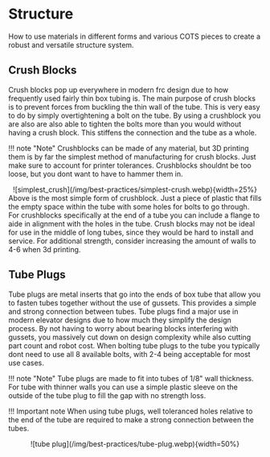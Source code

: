 # Structure

How to use materials in different forms and various COTS pieces to create a robust and versatile structure system.

## Crush Blocks

Crush blocks pop up everywhere in modern frc design due to how frequently used fairly thin box tubing is. The main purpose of crush blocks is to prevent forces from buckling the thin wall of the tube. This is very easy to do by simply overtightening a bolt on the tube. By using a crushblock you are also are also able to tighten the bolts more than you would without having a crush block. This stiffens the connection and the tube as a whole.

!!! note "Note"
    Crushblocks can be made of any material, but 3D printing them is by far the simplest method of manufacturing for crush blocks. Just make sure to account for printer tolerances. Crushblocks shouldnt be too loose, but you dont want to have to hammer them in.

<center>![simplest_crush](/img/best-practices/simplest-crush.webp){width=25%}</center>
Above is the most simple form of crushblock. Just a piece of plastic that fills the empty space within the tube with some holes for bolts to go through. For crushblocks specifically at the end of a tube you can include a flange to aide in alignment with the holes in the tube. Crush blocks may not be ideal for use in the middle of long tubes, since they would be hard to install and service. For additional strength, consider increasing the amount of walls to 4-6 when 3d printing.  

## Tube Plugs

Tube plugs are metal inserts that go into the ends of box tube that allow you to fasten tubes together without the use of gussets. This provides a simple and strong connection between tubes. Tube plugs find a major use in modern elevator designs due to how much they simplify the design process. By not having to worry about bearing blocks interfering with   gussets, you massively cut down on design complexity while also cutting part count and robot cost. When bolting tube plugs to the tube you typically dont need to use all 8 available bolts, with 2-4 being acceptable for most use cases.

!!! note "Note"
    Tube plugs are made to fit into tubes of 1/8" wall thickness. For tube with thinner walls you can use a simple plastic sleeve on the outside of the tube plug to fill the gap with no strength loss.

!!! Important note
    When using tube plugs, well toleranced holes relative to the end of the tube are required to make a strong connection between the tubes.


<center>![tube plug](/img/best-practices/tube-plug.webp){width=50%}</center>

<br>

